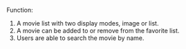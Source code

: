Function:
1. A movie list with two display modes, image or list.
2. A movie can be added to or remove from the favorite list.
3. Users are able to search the movie by name.

